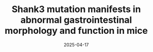 ---
title: "Shank3 mutation manifests in abnormal gastrointestinal morphology and function in mice"
authors:
  - G. L. Eberly
  - M. Manthey
  - K. K. L. Pang
  - H. Hussein
  - E. Vargas Paniagua
  - S. Machen
  - S. M. Klingensmith
  - P. Anikeeva
publication: "Frontiers in Neuroscience"
publication_types: ["original research"]
featured: false
date: 2025-04-17
publishDate: 2025-04-17
doi: "10.3389/fnins.2025.1552369"
url_pdf: ""
abstract: ""
---